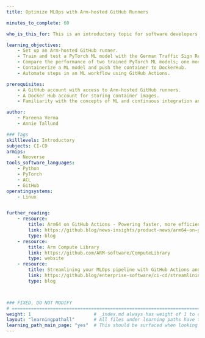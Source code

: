 ```yaml
---
title: Optimize MLOps with Arm-hosted GitHub Runners

minutes_to_complete: 60

who_is_this_for: This is an introductory topic for software developers interested in automation for Machine Learning (ML) tasks.

learning_objectives:
    - Set up an Arm-hosted GitHub runner.
    - Train and test a PyTorch ML model with the German Traffic Sign Recognition Benchmark (GTSRB) dataset.
    - Compare the performance of two trained PyTorch ML models; one model compiled with OpenBLAS (Open Basic Linear Algebra Subprograms Library) and oneDNN (Deep Neural Network Library), and the other model compiled with Arm Compute Library (ACL).
    - Containerize a ML model and push the container to DockerHub.
    - Automate steps in an ML workflow using GitHub Actions.

prerequisites:
    - A GitHub account with access to Arm-hosted GitHub runners.
    - A Docker Hub account for storing container images.
    - Familiarity with the concepts of ML and continuous integration and deployment (CI/CD).

author:
    - Pareena Verma
    - Annie Tallund

### Tags
skilllevels: Introductory
subjects: CI-CD
armips:
    - Neoverse
tools_software_languages:
    - Python
    - PyTorch
    - ACL
    - GitHub
operatingsystems:
    - Linux


further_reading:
    - resource:
        title: Arm64 on GitHub Actions - Powering faster, more efficient build systems
        link: https://github.blog/news-insights/product-news/arm64-on-github-actions-powering-faster-more-efficient-build-systems/
        type: blog
    - resource:
        title: Arm Compute Library
        link: https://github.com/ARM-software/ComputeLibrary
        type: website
    - resource:
        title: Streamlining your MLOps pipeline with GitHub Actions and Arm64 runners
        link: https://github.blog/enterprise-software/ci-cd/streamlining-your-mlops-pipeline-with-github-actions-and-arm64-runners/
        type: blog



### FIXED, DO NOT MODIFY
# ================================================================================
weight: 1                       # _index.md always has weight of 1 to order correctly
layout: "learningpathall"       # All files under learning paths have this same wrapper
learning_path_main_page: "yes"  # This should be surfaced when looking for related content. Only set for _index.md of learning path content.
---
```

